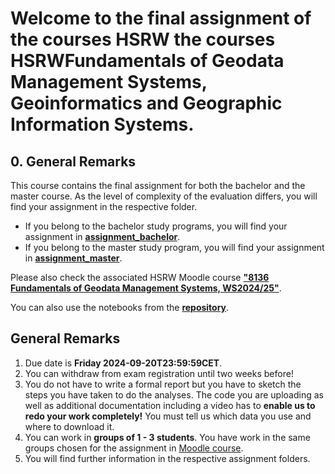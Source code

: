 # Welcome to the final assignment of the courses HSRW the courses HSRWFundamentals of Geodata Management Systems, Geoinformatics and Geographic Information Systems.
## 0. General Remarks
This course contains the final assignment for both the bachelor and the master course. As the level of complexity of the evaluation differs, you will find your assignment in the respective folder.
- If you belong to the bachelor study programs, you will find your assignment in [**assignment_bachelor**](./assignment_bachelor/).
- If you belong to the master study program, you will find your assignment in [**assignment_master**](./assignment_master).

Please also check the associated HSRW Moodle course [**"8136 Fundamentals of Geodata Management Systems, WS2024/25"**](https://moodle.hochschule-rhein-waal.de/course/view.php?id=18484).

You can also use the notebooks from the [**repository**](https://github.com/rolfbecker/EE_3.07_Geodata_WS2022).

## General Remarks

1. Due date is **Friday 2024-09-20T23:59:59CET**. 
2. You can withdraw from exam registration until two weeks before! 
3. You do not have to write a formal report but you have to sketch the steps you have taken to do the analyses. The code you are uploading as well as additional documentation including a video has to **enable us to redo your work completely!** You must tell us which data you use and where to download it.
4. You can work in **groups of 1 - 3 students**. You have work in the same groups chosen for the assignment in [Moodle course](https://moodle.hochschule-rhein-waal.de/course/view.php?id=18484). 
5. You will find further information in the respective assignment folders. 

